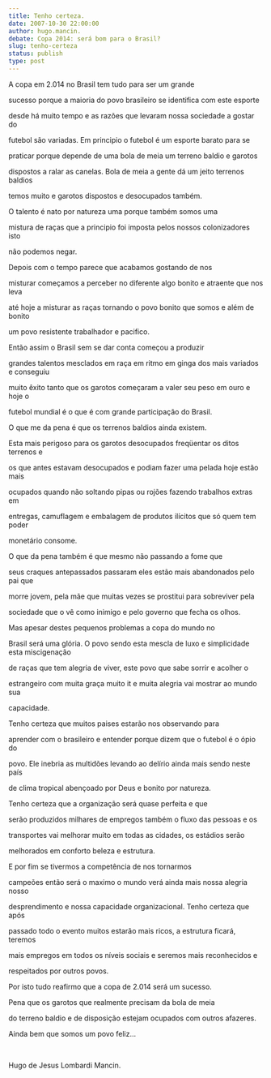 ```yaml
---
title: Tenho certeza.
date: 2007-10-30 22:00:00
author: hugo.mancin.
debate: Copa 2014: será bom para o Brasil?
slug: tenho-certeza
status: publish 
type: post
---
```


  

  

A copa em 2.014 no Brasil tem tudo para ser um grande  

sucesso porque a maioria do povo brasileiro se identifica com este esporte  

desde há muito tempo e as razões que levaram nossa sociedade a gostar do  

futebol são variadas. Em principio o futebol é um esporte barato para se  

praticar porque depende de uma bola de meia um terreno baldio e garotos  

dispostos a ralar as canelas. Bola de meia a gente dá um jeito terrenos baldios  

temos muito e garotos dispostos e desocupados também.  

  

O talento é nato por natureza uma porque também somos uma  

mistura de raças que a principio foi imposta pelos nossos colonizadores isto  

não podemos negar.  

  

Depois com o tempo parece que acabamos gostando de nos  

misturar começamos a perceber no diferente algo bonito e atraente que nos leva  

até hoje a misturar as raças tornando o povo bonito que somos e além de bonito  

um povo resistente trabalhador e pacifico.  

  

Então assim o Brasil sem se dar conta começou a produzir  

grandes talentos mesclados em raça em ritmo em ginga dos mais variados e conseguiu  

muito êxito tanto que os garotos começaram a valer seu peso em ouro e hoje o  

futebol mundial é o que é com grande participação do Brasil.  

  

O que me da pena é que os terrenos baldios ainda existem.  

Esta mais perigoso para os garotos desocupados freqüentar os ditos terrenos e  

os que antes estavam desocupados e podiam fazer uma pelada hoje estão mais  

ocupados quando não soltando pipas ou rojões fazendo trabalhos extras em  

entregas, camuflagem e embalagem de produtos ilícitos que só quem tem poder  

monetário consome.   

  

O que da pena também é que mesmo não passando a fome que  

seus craques antepassados passaram eles estão mais abandonados pelo pai que  

morre jovem, pela mãe que muitas vezes se prostitui para sobreviver pela  

sociedade que o vê como inimigo e pelo governo que fecha os olhos.  

  

Mas apesar destes pequenos problemas a copa do mundo no  

Brasil será uma glória. O povo sendo esta mescla de luxo e simplicidade esta miscigenação  

de raças que tem alegria de viver, este povo que sabe sorrir e acolher o  

estrangeiro com muita graça muito it e muita alegria vai mostrar ao mundo sua  

capacidade.  

  

Tenho certeza que muitos paises estarão nos observando para  

aprender com o brasileiro e entender porque dizem que o futebol é o ópio do  

povo. Ele inebria as multidões levando ao delírio ainda mais sendo neste país  

de clima tropical abençoado por Deus e bonito por natureza.  

  

Tenho certeza que a organização será quase perfeita e que  

serão produzidos milhares de empregos também o fluxo das pessoas e os  

transportes vai melhorar muito em todas as cidades, os estádios serão  

melhorados em conforto beleza e estrutura.   

  

E por fim se tivermos a competência de nos tornarmos  

campeões então será o maximo o mundo verá ainda mais nossa alegria nosso  

desprendimento e nossa capacidade organizacional. Tenho certeza que após  

passado todo o evento muitos estarão mais ricos, a estrutura ficará, teremos  

mais empregos em todos os níveis sociais e seremos mais reconhecidos e  

respeitados por outros povos.  

  

Por isto tudo reafirmo que a copa de 2.014 será um sucesso.  

  

Pena que os garotos que realmente precisam da bola de meia  

do terreno baldio e de disposição estejam ocupados com outros afazeres.  

  

Ainda bem que somos um povo feliz...  

  

   

  

Hugo de Jesus Lombardi Mancin.  

  

   

  

